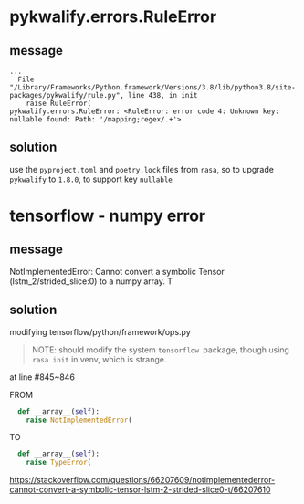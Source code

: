 # pykwalify.errors.RuleError
## message
```
...
  File "/Library/Frameworks/Python.framework/Versions/3.8/lib/python3.8/site-packages/pykwalify/rule.py", line 438, in init
    raise RuleError(
pykwalify.errors.RuleError: <RuleError: error code 4: Unknown key: nullable found: Path: '/mapping;regex/.+'>
```

## solution
use the `pyproject.toml` and `poetry.lock` files from `rasa`, so to upgrade `pykwalify` to `1.8.0`, to support key `nullable`


# tensorflow - numpy error

## message
NotImplementedError: Cannot convert a symbolic Tensor (lstm_2/strided_slice:0) to a numpy array. T

## solution
modifying tensorflow/python/framework/ops.py

> NOTE: should modify the system `tensorflow `package, though using `rasa init` in venv, which is strange.

at line #845~846

FROM
```python
  def __array__(self):
    raise NotImplementedError(
```
TO
```python
  def __array__(self):
    raise TypeError(
```

https://stackoverflow.com/questions/66207609/notimplementederror-cannot-convert-a-symbolic-tensor-lstm-2-strided-slice0-t/66207610
